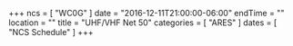 +++
ncs = [ "WC0G" ]
date = "2016-12-11T21:00:00-06:00"
endTime = ""
location = ""
title = "UHF/VHF Net 50"
categories = [ "ARES" ]
dates = [ "NCS Schedule" ]
+++
